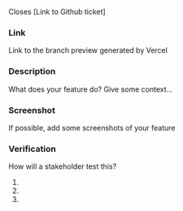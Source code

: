 Closes [Link to Github ticket]

### Link
Link to the branch preview generated by Vercel

### Description
What does your feature do? Give some context...

### Screenshot
If possible, add some screenshots of your feature

### Verification
How will a stakeholder test this?

  1.
  1.
  1.
